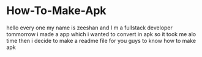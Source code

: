 # How-To-Make-Apk
hello every one my name is zeeshan and I m a fullstack developer tommorrow i made a app which i wanted to convert in apk so it took me alo time then i decide to make a readme file for you guys to know how to make apk

